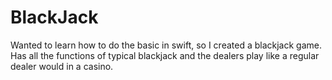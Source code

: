# BlackJack

Wanted to learn how to do the basic in swift, so I created a blackjack game. Has all the functions of typical blackjack and the dealers play like a regular dealer would in a casino. 
